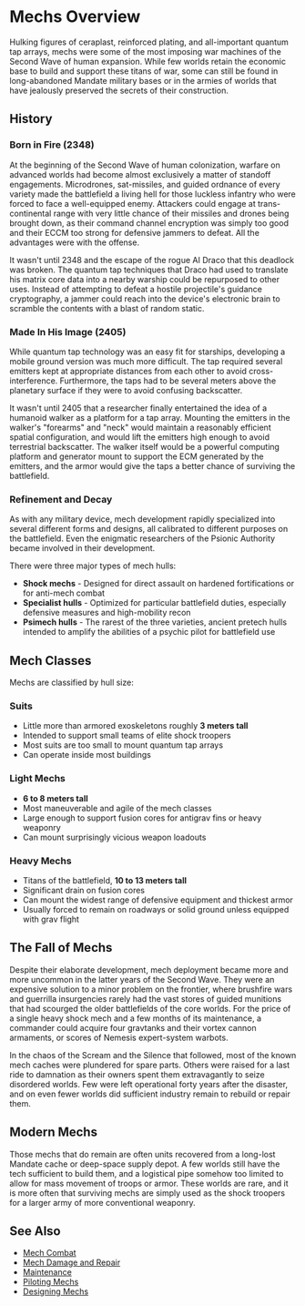 # Mechs Overview

Hulking figures of ceraplast, reinforced plating, and all-important quantum tap arrays, mechs were some of the most imposing war machines of the Second Wave of human expansion. While few worlds retain the economic base to build and support these titans of war, some can still be found in long-abandoned Mandate military bases or in the armies of worlds that have jealously preserved the secrets of their construction.

## History

### Born in Fire (2348)

At the beginning of the Second Wave of human colonization, warfare on advanced worlds had become almost exclusively a matter of standoff engagements. Microdrones, sat-missiles, and guided ordnance of every variety made the battlefield a living hell for those luckless infantry who were forced to face a well-equipped enemy. Attackers could engage at trans-continental range with very little chance of their missiles and drones being brought down, as their command channel encryption was simply too good and their ECCM too strong for defensive jammers to defeat. All the advantages were with the offense.

It wasn't until 2348 and the escape of the rogue AI Draco that this deadlock was broken. The quantum tap techniques that Draco had used to translate his matrix core data into a nearby warship could be repurposed to other uses. Instead of attempting to defeat a hostile projectile's guidance cryptography, a jammer could reach into the device's electronic brain to scramble the contents with a blast of random static.

### Made In His Image (2405)

While quantum tap technology was an easy fit for starships, developing a mobile ground version was much more difficult. The tap required several emitters kept at appropriate distances from each other to avoid cross-interference. Furthermore, the taps had to be several meters above the planetary surface if they were to avoid confusing backscatter.

It wasn't until 2405 that a researcher finally entertained the idea of a humanoid walker as a platform for a tap array. Mounting the emitters in the walker's "forearms" and "neck" would maintain a reasonably efficient spatial configuration, and would lift the emitters high enough to avoid terrestrial backscatter. The walker itself would be a powerful computing platform and generator mount to support the ECM generated by the emitters, and the armor would give the taps a better chance of surviving the battlefield.

### Refinement and Decay

As with any military device, mech development rapidly specialized into several different forms and designs, all calibrated to different purposes on the battlefield. Even the enigmatic researchers of the Psionic Authority became involved in their development.

There were three major types of mech hulls:
- **Shock mechs** - Designed for direct assault on hardened fortifications or for anti-mech combat
- **Specialist hulls** - Optimized for particular battlefield duties, especially defensive measures and high-mobility recon
- **Psimech hulls** - The rarest of the three varieties, ancient pretech hulls intended to amplify the abilities of a psychic pilot for battlefield use

## Mech Classes

Mechs are classified by hull size:

### Suits
- Little more than armored exoskeletons roughly **3 meters tall**
- Intended to support small teams of elite shock troopers
- Most suits are too small to mount quantum tap arrays
- Can operate inside most buildings

### Light Mechs
- **6 to 8 meters tall**
- Most maneuverable and agile of the mech classes
- Large enough to support fusion cores for antigrav fins or heavy weaponry
- Can mount surprisingly vicious weapon loadouts

### Heavy Mechs
- Titans of the battlefield, **10 to 13 meters tall**
- Significant drain on fusion cores
- Can mount the widest range of defensive equipment and thickest armor
- Usually forced to remain on roadways or solid ground unless equipped with grav flight

## The Fall of Mechs

Despite their elaborate development, mech deployment became more and more uncommon in the latter years of the Second Wave. They were an expensive solution to a minor problem on the frontier, where brushfire wars and guerrilla insurgencies rarely had the vast stores of guided munitions that had scourged the older battlefields of the core worlds. For the price of a single heavy shock mech and a few months of its maintenance, a commander could acquire four gravtanks and their vortex cannon armaments, or scores of Nemesis expert-system warbots.

In the chaos of the Scream and the Silence that followed, most of the known mech caches were plundered for spare parts. Others were raised for a last ride to damnation as their owners spent them extravagantly to seize disordered worlds. Few were left operational forty years after the disaster, and on even fewer worlds did sufficient industry remain to rebuild or repair them.

## Modern Mechs

Those mechs that do remain are often units recovered from a long-lost Mandate cache or deep-space supply depot. A few worlds still have the tech sufficient to build them, and a logistical pipe somehow too limited to allow for mass movement of troops or armor. These worlds are rare, and it is more often that surviving mechs are simply used as the shock troopers for a larger army of more conventional weaponry.

## See Also

- [Mech Combat](mech-combat.md)
- [Mech Damage and Repair](mech-damage-repair.md)
- [Maintenance](mech-maintenance.md)
- [Piloting Mechs](piloting-mechs.md)
- [Designing Mechs](designing-mechs.md)